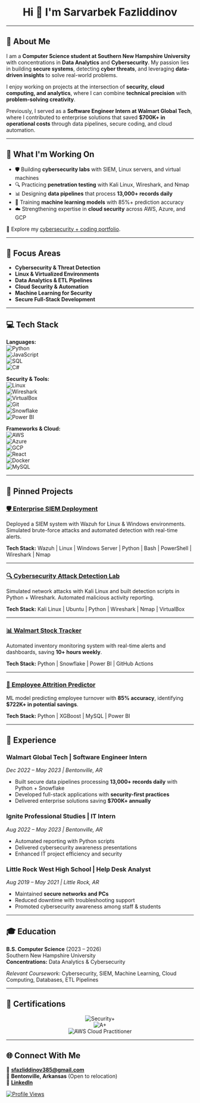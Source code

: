 <div align="center">

# Hi 👋 I'm Sarvarbek Fazliddinov  

</div>  

---

## 💼 About Me  

I am a **Computer Science student at Southern New Hampshire University** with concentrations in **Data Analytics** and **Cybersecurity**. My passion lies in building **secure systems**, detecting **cyber threats**, and leveraging **data-driven insights** to solve real-world problems.  

I enjoy working on projects at the intersection of **security, cloud computing, and analytics**, where I can combine **technical precision** with **problem-solving creativity**.  

Previously, I served as a **Software Engineer Intern at Walmart Global Tech**, where I contributed to enterprise solutions that saved **$700K+ in operational costs** through data pipelines, secure coding, and cloud automation.  

---

## 🚀 What I'm Working On  

- 🛡️ Building **cybersecurity labs** with SIEM, Linux servers, and virtual machines  
- 🔍 Practicing **penetration testing** with Kali Linux, Wireshark, and Nmap  
- 📊 Designing **data pipelines** that process **13,000+ records daily**  
- 🤖 Training **machine learning models** with 85%+ prediction accuracy  
- ☁️ Strengthening expertise in **cloud security** across AWS, Azure, and GCP  

📂 Explore my [cybersecurity + coding portfolio](https://github.com/sfazliddinov385?tab=repositories).  

---

## 🎯 Focus Areas  

- **Cybersecurity & Threat Detection**  
- **Linux & Virtualized Environments**  
- **Data Analytics & ETL Pipelines**  
- **Cloud Security & Automation**  
- **Machine Learning for Security**  
- **Secure Full-Stack Development**  

---

## 💻 Tech Stack  

**Languages:**  
![Python](https://img.shields.io/badge/Python-3776AB?style=for-the-badge&logo=python&logoColor=white)  
![JavaScript](https://img.shields.io/badge/JavaScript-F7DF1E?style=for-the-badge&logo=javascript&logoColor=black)  
![SQL](https://img.shields.io/badge/SQL-4479A1?style=for-the-badge&logo=postgresql&logoColor=white)  
![C#](https://img.shields.io/badge/C%23-239120?style=for-the-badge&logo=c-sharp&logoColor=white)  

**Security & Tools:**  
![Linux](https://img.shields.io/badge/Linux-FCC624?style=for-the-badge&logo=linux&logoColor=black)  
![Wireshark](https://img.shields.io/badge/Wireshark-1679A7?style=for-the-badge&logo=wireshark&logoColor=white)  
![VirtualBox](https://img.shields.io/badge/Virtual%20Machines-183A61?style=for-the-badge&logo=vmware&logoColor=white)  
![Git](https://img.shields.io/badge/Git-F05032?style=for-the-badge&logo=git&logoColor=white)  
![Snowflake](https://img.shields.io/badge/Snowflake-29B5E8?style=for-the-badge&logo=snowflake&logoColor=white)  
![Power BI](https://img.shields.io/badge/PowerBI-F2C811?style=for-the-badge&logo=Power%20BI&logoColor=white)  

**Frameworks & Cloud:**  
![AWS](https://img.shields.io/badge/AWS-232F3E?style=for-the-badge&logo=amazon-aws&logoColor=white)  
![Azure](https://img.shields.io/badge/Microsoft_Azure-0089D0?style=for-the-badge&logo=microsoft-azure&logoColor=white)  
![GCP](https://img.shields.io/badge/Google_Cloud-4285F4?style=for-the-badge&logo=google-cloud&logoColor=white)  
![React](https://img.shields.io/badge/React-20232A?style=for-the-badge&logo=react&logoColor=61DAFB)  
![Docker](https://img.shields.io/badge/Docker-2496ED?style=for-the-badge&logo=docker&logoColor=white)  
![MySQL](https://img.shields.io/badge/MySQL-00000F?style=for-the-badge&logo=mysql&logoColor=white)  

---

## 📌 Pinned Projects  

### [🛡️ Enterprise SIEM Deployment](https://github.com/sfazliddinov385/enterprise-siem-deployment)  
Deployed a SIEM system with Wazuh for Linux & Windows environments. Simulated brute-force attacks and automated detection with real-time alerts.  

**Tech Stack:** Wazuh | Linux | Windows Server | Python | Bash | PowerShell | Wireshark | Nmap  

---  

### [🔍 Cybersecurity Attack Detection Lab](https://github.com/sfazliddinov385/Cybersecurity-Attack-Detection-Lab)  
Simulated network attacks with Kali Linux and built detection scripts in Python + Wireshark. Automated malicious activity reporting.  

**Tech Stack:** Kali Linux | Ubuntu | Python | Wireshark | Nmap | VirtualBox  

---  

### [📊 Walmart Stock Tracker](https://github.com/sfazliddinov385/walmart-stock-tracker)  
Automated inventory monitoring system with real-time alerts and dashboards, saving **10+ hours weekly**.  

**Tech Stack:** Python | Snowflake | Power BI | GitHub Actions  

---  

### [🧠 Employee Attrition Predictor](https://github.com/sfazliddinov385/employee-attrition-prediction)  
ML model predicting employee turnover with **85% accuracy**, identifying **$722K+ in potential savings**.  

**Tech Stack:** Python | XGBoost | MySQL | Power BI  

---

## 💼 Experience  

### **Walmart Global Tech** | Software Engineer Intern  
*Dec 2022 – May 2023 | Bentonville, AR*  
- Built secure data pipelines processing **13,000+ records daily** with Python + Snowflake  
- Developed full-stack applications with **security-first practices**  
- Delivered enterprise solutions saving **$700K+ annually**  

### **Ignite Professional Studies** | IT Intern  
*Aug 2022 – May 2023 | Bentonville, AR*  
- Automated reporting with Python scripts  
- Delivered cybersecurity awareness presentations  
- Enhanced IT project efficiency and security  

### **Little Rock West High School** | Help Desk Analyst  
*Aug 2019 – May 2021 | Little Rock, AR*  
- Maintained **secure networks and PCs**  
- Reduced downtime with troubleshooting support  
- Promoted cybersecurity awareness among staff & students  

---

## 🎓 Education  

**B.S. Computer Science** (2023 – 2026)  
Southern New Hampshire University  
**Concentrations:** Data Analytics & Cybersecurity  

*Relevant Coursework:* Cybersecurity, SIEM, Machine Learning, Cloud Computing, Databases, ETL Pipelines  

---

## 📜 Certifications  

<div align="center">

![Security+](https://img.shields.io/badge/CompTIA%20Security+-E01F27?style=for-the-badge&logo=comptia&logoColor=white)  
![A+](https://img.shields.io/badge/CompTIA%20A+-E01F27?style=for-the-badge&logo=comptia&logoColor=white)  
![AWS Cloud Practitioner](https://img.shields.io/badge/AWS%20Cloud%20Practitioner-FF9900?style=for-the-badge&logo=amazonaws&logoColor=white)  

</div>  

---

## 🌐 Connect With Me  

📧 **sfazliddinov385@gmail.com**  
📍 **Bentonville, Arkansas** (Open to relocation)  
💼 [**LinkedIn**](https://www.linkedin.com/in/sarvarbekfazliddinov/)  

<div align="left">

[![Profile Views](https://komarev.com/ghpvc/?username=sfazliddinov385&color=blue&style=flat-square)](https://github.com/sfazliddinov385)  

</div>
